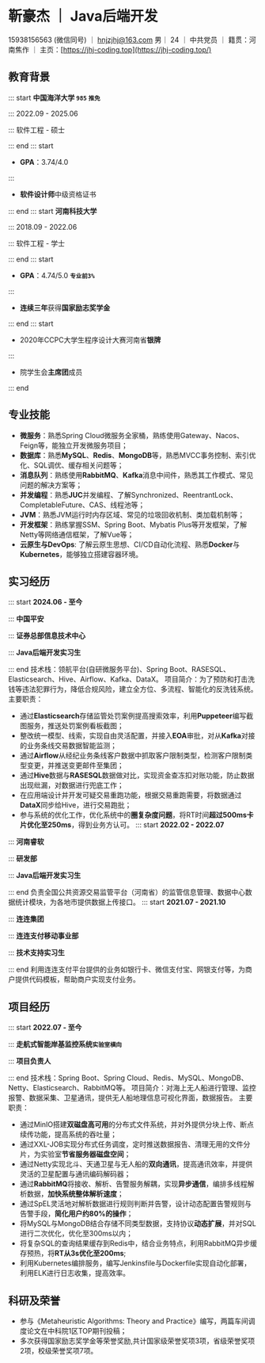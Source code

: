 # 靳豪杰 ｜ Java后端开发

15938156563 (微信同号) ｜ hnjzjhj@163.com
男｜ 24 ｜ 中共党员 ｜ 籍贯：河南焦作 ｜ 主页：[https://jhj-coding.top](https://jhj-coding.top/)

## 教育背景

::: start
**中国海洋大学 `985` `推免`**

:::
2022.09 - 2025.06

:::
软件工程 - 硕士

::: end
::: start

- **GPA**：3.74/4.0

:::

- **软件设计师**中级资格证书

::: end
::: start
**河南科技大学**

:::
2018.09 - 2022.06

:::
软件工程 - 学士

::: end
::: start

- **GPA**：4.74/5.0 **`专业前3%`**

:::

- **连续三年**获得**国家励志奖学金**

::: end
::: start

- 2020年CCPC大学生程序设计大赛河南省**银牌**

:::

- 院学生会**主席团**成员

::: end

## 专业技能

- **微服务**：熟悉Spring Cloud微服务全家桶，熟练使用Gateway、Nacos、Feign等，能独立开发微服务项目；
- **数据库**：熟悉**MySQL**、**Redis**、**MongoDB**等，熟悉MVCC事务控制、索引优化、SQL调优、缓存相关问题等；
- **消息队列**：熟练使用**RabbitMQ**、**Kafka**消息中间件，熟悉其工作模式、常见问题的解决方案等；
- **并发编程**：熟悉**JUC**并发编程、了解Synchronized、ReentrantLock、CompletableFuture、CAS、线程池等；
- **JVM**：熟悉JVM运行时内存区域、常见的垃圾回收机制、类加载机制等；
- **开发框架**：熟练掌握SSM、Spring Boot、Mybatis Plus等开发框架，了解Netty等网络通信框架，了解Vue等；
- **云原生与DevOps**: 了解云原生思想、CI/CD自动化流程、熟悉**Docker**与**Kubernetes**，能够独立搭建容器环境。

## 实习经历

::: start
**2024.06 - 至今**

:::
**中国平安**

:::
**证券总部信息技术中心**

:::
**Java后端开发实习生**

::: end
技术栈：领航平台(自研微服务平台)、Spring Boot、RASESQL、Elasticsearch、Hive、Airflow、Kafka、DataX。
项目简介：为了预防和打击洗钱等违法犯罪行为，降低合规风险，建立全方位、多流程、智能化的反洗钱系统。
主要职责：

- 通过**Elasticsearch**存储监管处罚案例提高搜索效率，利用**Puppeteer**编写截图服务，推送处罚案例看板截图；
- 整改统一模型、线索，实现自由灵活配置，并接入**EOA**审批，对从**Kafka**对接的业务条线交易数据智能监测；
- 通过**Airflow**从经纪业务条线客户数据中抓取客户限制类型，检测客户限制类型变更，并推送变更邮件至集团；
- 通过**Hive**数据与**RASESQL**数据做对比，实现资金查冻扣对账功能，防止数据出现纰漏，对数据进行兜底工作；
- 在应用端设计并开发可疑交易重跑功能，根据交易重跑需要，将数据通过**DataX**同步给Hive，进行交易跑批；
- 参与系统的优化工作，优化系统中的**圈复杂度问题**，将RT时间**超过500ms卡片优化至250ms**，得到业务方认可。
  ::: start
  **2022.02 - 2022.07**

:::
**河南睿软**

:::
**研发部**

:::
**Java后端开发实习生**

::: end
负责全国公共资源交易监管平台（河南省）的监管信息管理、数据中心数据统计模块，为各地市提供数据上传接口。
::: start
**2021.07 - 2021.10**

:::
**连连集团**

:::
**连连支付移动事业部**

:::
**技术支持实习生**

::: end
利用连连支付平台提供的业务如银行卡、微信支付宝、网银支付等，为商户提供代码模板，帮助商户实现支付业务。

## 项目经历

::: start
**2022.07 - 至今**

:::
**走航式智能岸基监控系统`实验室横向`**

:::
**项目负责人**

::: end
技术栈：Spring Boot、Spring Cloud、Redis、MySQL、MongoDB、Netty、Elasticsearch、RabbitMQ等。
项目简介：对海上无人船进行管理、监控报警、数据采集、卫星通讯，提供无人船地理信息可视化界面，数据报告。
主要职责：

- 通过MinIO搭建**双磁盘高可用**的分布式文件系统，并对外提供分块上传、断点续传功能，提高系统的吞吐量；
- 通过XXL-JOB实现分布式任务调度，定时推送数据报告、清理无用的文件分片，为实验室**节省服务器磁盘空间**；
- 通过Netty实现北斗、天通卫星与无人船的**双向通讯**，提高通讯效率，并提供灵活的卫星配置与通讯编码解码器；
- 通过**RabbitMQ**将接收、解析、告警服务解耦，实现**异步通信**，编排多线程解析数据，**加快系统整体解析速度**；
- 通过SpEL灵活地对解析数据进行规则判断并告警，设计动态配置告警规则与告警手段，**简化用户约80%的操作**；
- 将MySQL与MongoDB结合存储不同类型数据，支持协议**动态扩展**，并对SQL进行二次优化，优化至300ms以内；
- 将复杂SQL的查询结果缓存到Redis中，结合业务特点，利用RabbitMQ异步缓存预热，将**RT从3s优化至200ms**;
- 利用Kubernetes编排服务，编写Jenkinsfile与Dockerfile实现自动化部署，利用ELK进行日志收集，提高效率。

## 科研及荣誉

- 参与《Metaheuristic Algorithms: Theory and Practice》编写，两篇车间调度论文在中科院1区TOP期刊投稿；
- 多次获得国家励志奖学金等荣誉奖励,共计国家级荣誉奖项3项，省级荣誉奖项2项，校级荣誉奖项7项。